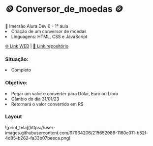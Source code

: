 <h1 > 🪙 Conversor_de_moedas 🪙</h1>
🤿 Imersão Alura Dev 6 - 1ª aula
<li>Criação de um conversor de moedas</li>
<li> Linguagens: HTML, CSS e JavaScript</li>

<a href='https://melo-luisa.github.io/Conversor_de_moedas/'>🌐 Link WEB</a> | <a href='https://github.com/Melo-Luisa/Conversor_de_moedas'> 📃 Link repositório</a>
<h3>Situação:</h3>
<li>Completo</li>

<h3>Objetivo:</h3>
<li>Pegar um valor e converter para Dólar, Euro ou Libra</li>
<li>Câmbio do dia 31/01/23</li>
<li> Retornará o valor convertido em R$</li>

<h3>Layout</h3>
![print_tela](https://user-images.githubusercontent.com/97964206/215652988-1180c011-b52f-4d85-b262-fa33b07beeca.png)

